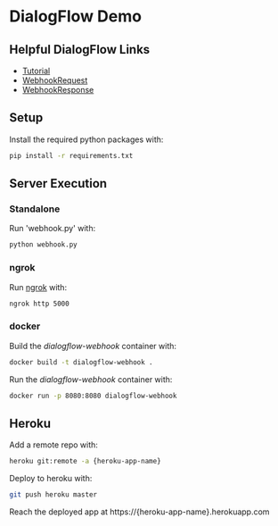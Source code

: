 # DialogFlow Demo

## Helpful DialogFlow Links
* [Tutorial](https://dialogflow.com/docs/getting-started/building-your-first-agent)
* [WebhookRequest](https://dialogflow.com/docs/reference/api-v2/rest/Shared.Types/WebhookRequest)
* [WebhookResponse](https://dialogflow.com/docs/reference/api-v2/rest/Shared.Types/WebhookResponse)


## Setup

Install the required python packages with:
```bash
pip install -r requirements.txt
```

## Server Execution

### Standalone

Run 'webhook.py' with:
```bash
python webhook.py
```

### ngrok

Run [ngrok](https://ngrok.com) with:
```bash
ngrok http 5000
```

### docker
Build the *dialogflow-webhook* container with:

```bash
docker build -t dialogflow-webhook .
```

Run the *dialogflow-webhook* container with:

```bash
docker run -p 8080:8080 dialogflow-webhook
```

## Heroku

Add a remote repo with:
```bash
heroku git:remote -a {heroku-app-name}
```

Deploy to heroku with:
```bash
git push heroku master
```

Reach the deployed app at https://{heroku-app-name}.herokuapp.com